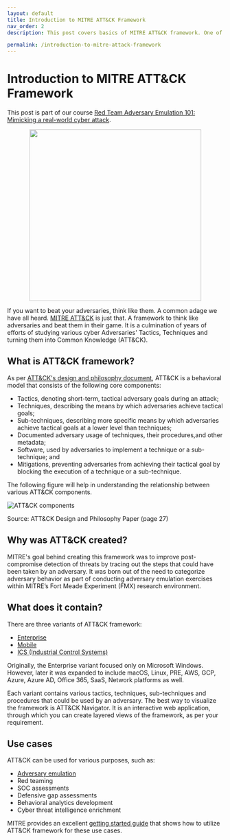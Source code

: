 ```yaml
---
layout: default
title: Introduction to MITRE ATT&CK Framework
nav_order: 2
description: This post covers basics of MITRE ATT&CK framework. One of the use cases of ATT&CK is Adversary Emulation exercises. 

permalink: /introduction-to-mitre-attack-framework
---
```

# Introduction to MITRE ATT&CK Framework

This post is part of our course [Red Team Adversary Emulation 101: Mimicking a real-world cyber attack](https://courses.yaksas.in/p/adversary-emulation-101-mimicking-a-real-world-cyber-attack/?product_id=2250813&coupon_code=YCSCAELAUNCHSALE).

<div  style="text-align:center"><img src="https://yaksas.in/ycscblog/wp-content/uploads/2021/01/mitreattack3.jpg" width="400" style="vertical-align:middle"></div>

If you want to beat your adversaries, think like them. A common adage we have all heard. [MITRE ATT&CK](https://attack.mitre.org/) is just that. A framework to think like adversaries and beat them in their game. It is a culmination of years of efforts of studying various cyber Adversaries' Tactics, Techniques and turning them into Common Knowledge (ATT&CK).

## What is ATT&CK framework?

As per [ATT&CK's design and philosophy document](https://attack.mitre.org/docs/ATTACK_Design_and_Philosophy_March_2020.pdf), ATT&CK is a behavioral model that consists of the following core components:

- Tactics, denoting short-term, tactical adversary goals during an attack;
- Techniques, describing the means by which adversaries achieve tactical goals;
- Sub-techniques, describing more specific means by which adversaries achieve tactical goals at a lower level than techniques;
- Documented adversary usage of techniques, their procedures,and other metadata;
- Software, used by adversaries to implement a technique or a sub-technique; and
- Mitigations, preventing adversaries from achieving their tactical goal by blocking the execution of a technique or a sub-technique.

The following figure will help in understanding the relationship between various ATT&CK components.

![ATT&CK components](https://yaksas.in/ycscblog/wp-content/uploads/2021/01/Screenshot-2021-01-13-at-10.09.30-PM.png)

Source: ATT&CK Design and Philosophy Paper (page 27)

## Why was ATT&CK created?

MITRE's goal behind creating this framework was to improve post-compromise detection of threats by tracing out the steps that could have been taken by an adversary. It was born out of the need to categorize adversary behavior as part of conducting adversary emulation exercises within MITRE’s Fort Meade Experiment (FMX) research environment.

## What does it contain?

There are three variants of ATT&CK framework:

- [Enterprise](https://attack.mitre.org/matrices/enterprise/)
- [Mobile](https://attack.mitre.org/matrices/mobile/)
- [ICS (Industrial Control Systems)](https://collaborate.mitre.org/attackics)


Originally, the Enterprise variant focused only on Microsoft Windows. However, later it was expanded to include macOS, Linux, PRE, AWS, GCP, Azure, Azure AD, Office 365, SaaS, Network platforms as well.

Each variant contains various tactics, techniques, sub-techniques and procedures that could be used by an adversary. The best way to visualize the framework is ATT&CK Navigator. It is an interactive web application, through which you can create layered views of the framework, as per your requirement.

## Use cases

ATT&CK can be used for various purposes, such as:

- [Adversary emulation](https://adversaryemulation.com)
- Red teaming
- SOC assessments
- Defensive gap assessments
- Behavioral analytics development
- Cyber threat intelligence enrichment

MITRE provides an excellent [getting started guide](https://www.mitre.org/sites/default/files/publications/mitre-getting-started-with-attack-october-2019.pdf) that shows how to utilize ATT&CK framework for these use cases.
